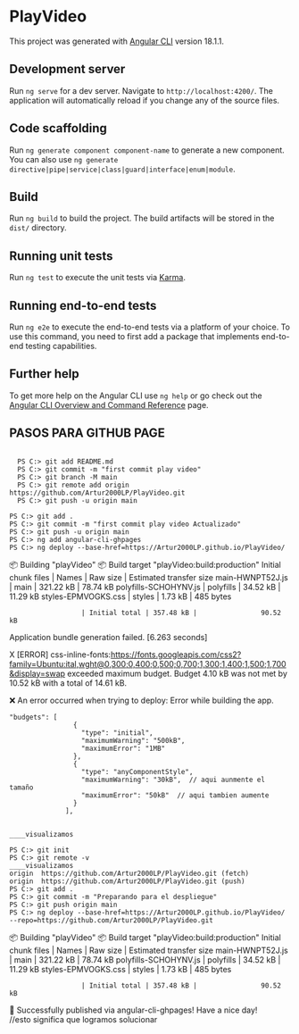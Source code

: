 # PlayVideo

This project was generated with [Angular CLI](https://github.com/angular/angular-cli) version 18.1.1.

## Development server

Run `ng serve` for a dev server. Navigate to `http://localhost:4200/`. The application will automatically reload if you change any of the source files.

## Code scaffolding

Run `ng generate component component-name` to generate a new component. You can also use `ng generate directive|pipe|service|class|guard|interface|enum|module`.

## Build

Run `ng build` to build the project. The build artifacts will be stored in the `dist/` directory.

## Running unit tests

Run `ng test` to execute the unit tests via [Karma](https://karma-runner.github.io).

## Running end-to-end tests

Run `ng e2e` to execute the end-to-end tests via a platform of your choice. To use this command, you need to first add a package that implements end-to-end testing capabilities.

## Further help

To get more help on the Angular CLI use `ng help` or go check out the [Angular CLI Overview and Command Reference](https://angular.dev/tools/cli) page.
## PASOS PARA GITHUB PAGE

```::::::::::::::: seguir los pasos de GitHub:::::::::::::::::::

  PS C:> git add README.md
  PS C:> git commit -m "first commit play video"
  PS C:> git branch -M main
  PS C:> git remote add origin https://github.com/Artur2000LP/PlayVideo.git
  PS C:> git push -u origin main
```
```::::::::::::::: para activar GitHub Pages :::::::::::::::::::
PS C:> git add .
PS C:> git commit -m "first commit play video Actualizado"
PS C:> git push -u origin main   
PS C:> ng add angular-cli-ghpages
PS C:> ng deploy --base-href=https://Artur2000LP.github.io/PlayVideo/
```

📦 Building "playVideo"
📦 Build target "playVideo:build:production"
Initial chunk files   | Names         |  Raw size | Estimated transfer size
main-HWNPT52J.js      | main          | 321.22 kB |                78.74 kB
polyfills-SCHOHYNV.js | polyfills     |  34.52 kB |                11.29 kB
styles-EPMVOGKS.css   | styles        |   1.73 kB |               485 bytes

                      | Initial total | 357.48 kB |                90.52 kB

Application bundle generation failed. [6.263 seconds]

X [ERROR] css-inline-fonts:https://fonts.googleapis.com/css2?family=Ubuntu:ital,wght@0,300;0,400;0,500;0,700;1,300;1,400;1,500;1,700&display=swap exceeded maximum budget. Budget 4.10 kB was not met by 10.52 kB with a total of 14.61 kB.

❌ An error occurred when trying to deploy:
Error while building the app.

```________________ "angular.json"   para ese error tuve que aumentar ___________________
"budgets": [
                {
                  "type": "initial",
                  "maximumWarning": "500kB",
                  "maximumError": "1MB"
                },
                {
                  "type": "anyComponentStyle",
                  "maximumWarning": "30kB",  // aqui aunmente el tamaño
                  "maximumError": "50kB"  // aqui tambien aumente 
                }
              ],
```
```:::  solución ChatGPT ::::::::::::

____visualizamos 

PS C:> git init
PS C:> git remote -v 
____visualizamos 
origin  https://github.com/Artur2000LP/PlayVideo.git (fetch)
origin  https://github.com/Artur2000LP/PlayVideo.git (push)
PS C:> git add .
PS C:> git commit -m "Preparando para el despliegue"
PS C:> git push origin main
PS C:> ng deploy --base-href=https://Artur2000LP.github.io/PlayVideo/ --repo=https://github.com/Artur2000LP/PlayVideo.git
```
📦 Building "playVideo"
📦 Build target "playVideo:build:production"
Initial chunk files   | Names         |  Raw size | Estimated transfer size
main-HWNPT52J.js      | main          | 321.22 kB |                78.74 kB
polyfills-SCHOHYNV.js | polyfills     |  34.52 kB |                11.29 kB
styles-EPMVOGKS.css   | styles        |   1.73 kB |               485 bytes

                      | Initial total | 357.48 kB |                90.52 kB

🌟 Successfully published via angular-cli-ghpages! Have a nice day!  
//esto significa que logramos solucionar 
